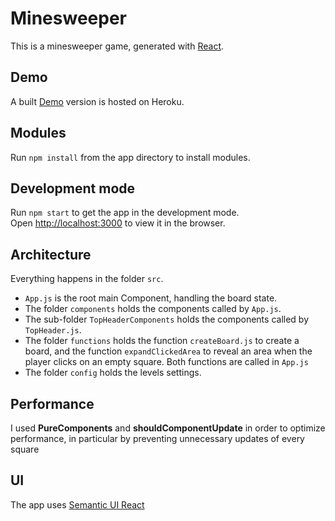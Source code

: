 # Minesweeper

This is a minesweeper game, generated with [React](https://reactjs.org).

## Demo

A built [Demo](https://minesweeper-react-game.herokuapp.com) version is hosted on Heroku.

## Modules

Run `npm install` from the app directory to install modules.

## Development mode

Run `npm start` to get the app in the development mode.<br>
Open [http://localhost:3000](http://localhost:3000) to view it in the browser.

## Architecture

Everything happens in the folder `src`.
- `App.js` is the root main Component, handling the board state.
- The folder `components` holds the components called by `App.js`.
- The sub-folder `TopHeaderComponents` holds the components called by `TopHeader.js`. 
- The folder `functions` holds the function `createBoard.js` to create a board, and the function `expandClickedArea` to reveal an area when the player clicks on an empty square. Both functions are called in `App.js`
- The folder `config` holds the levels settings.

## Performance

I used **PureComponents** and **shouldComponentUpdate** in order to optimize performance, in particular by preventing unnecessary updates of every square

## UI

The app uses [Semantic UI React](https://react.semantic-ui.com)

